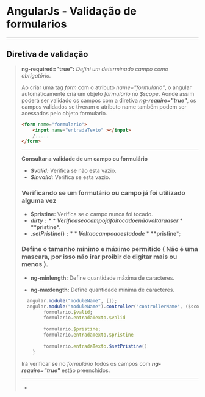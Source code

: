 # AngularJs - Validação de formularios

---

## Diretiva de validação

> **ng-required="true":** *Defini um determinado campo como obrigatório.*
>
> Ao criar uma tag *form* com o atributo *name="formulario"*, o angular automaticamente cria um objeto  *formulario* no *$scope*. Aonde assim poderá ser validado os campos com a diretiva ***ng-require="true"***, os campos validados se tiveram o atributo name também podem ser acessados pelo objeto formulario.
>
> ```html
> <form name="formulario">
>     <input name="entradaTexto" ></input>
>     /.....
> </form>
> ```
>
> ----
>
> **Consultar a validade de um campo ou formulário**
>
> - ***$valid:*** Verifica se não esta vazio.
> - ***$invalid:*** Verifica se esta vazio.
>
> ### Verificando se um formulário ou campo já foi utilizado alguma vez
>
> - **$pristine:** Verifica se o campo nunca foi tocado.
> - **$dirty :** Verifica se o campo já foi tocado e não voltara a ser ***$pristine***.
> - **.$setPristine():** Volta o campo ao estado de ***$pristine***;
>
> ### Define o tamanho mínimo e máximo permitido ( Não é uma mascara, por isso não irar proibir de digitar mais ou menos ).
>
> - **ng-minlength:** Define quantidade máxima de caracteres.
>
> - **ng-maxlength:** Define quantidade mínima de caracteres.
>
>   
>
> ```javascript
> 	angular.module("moduleName", []);
> 	angular.module("moduleName").controller("controllerName", ($scope) => {
>         formulario.$valid;
>         formulario.entradaTexto.$valid
>         
>         formulario.$pristine;
>         formulario.entradaTexto.$pristine
>         
>         formulario.entradaTexto.$setPristine()
>     }
> ```
>
> Irá verificar se no *formulário* todos os campos com  ***ng-require="true"***  estão preenchidos.
>
> ---
>
> - 